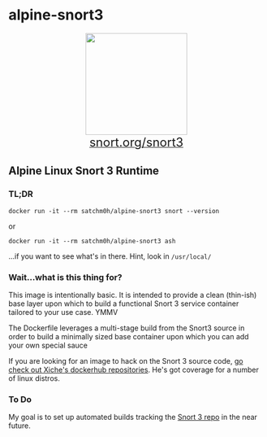 # alpine-snort3

<p align="center">
  <img height="200" src="https://www.dropbox.com/s/0q7h9z5kjm9x194/Snort3.png?raw=1"/>
  <br/>
  <a href="https://snort.org/snort3" target="_blank">
    <span style='font-size: x-large;'>snort.org/snort3</span>
  </a>
</p>

## Alpine Linux Snort 3 Runtime

### TL;DR

`docker run -it --rm satchm0h/alpine-snort3 snort --version`

or

`docker run -it --rm satchm0h/alpine-snort3 ash`

...if you want to see what's in there. Hint, look in `/usr/local/`

### Wait...what is this thing for?

This image is intentionally basic. It is intended to provide a clean (thin-ish) base layer upon which to build a functional Snort 3 service container tailored to your use case. YMMV

The Dockerfile leverages a multi-stage build from the Snort3 source in order to build a minimally sized base container upon which you can add your own special sauce

If you are looking for an image to hack on the Snort 3 source code, [go check out Xiche's dockerhub repositories](https://hub.docker.com/u/xiche). He's got coverage for a number of linux distros.

### To Do

My goal is to set up automated builds tracking the [Snort 3 repo](https://github.com/snort3/snort3) in the near future.